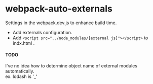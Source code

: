 # webpack-auto-externals

Settings in the webpack.dev.js to enhance build time.
* Add externals configuration.
* Add `<script src="../node_modules/[external js]"></script>` to indx.html .

#### TODO
I've no idea how to determine object name of external modules automatically.  
ex. lodash is '_'
